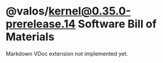 # @valos/kernel@0.35.0-prerelease.14 Software Bill of Materials

Markdown VDoc extension not implemented yet.
